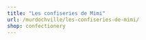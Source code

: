 ```yaml
---
title: "Les confiseries de Mimi"
url: /murdochville/les-confiseries-de-mimi/
shop: confectionery
---
```

